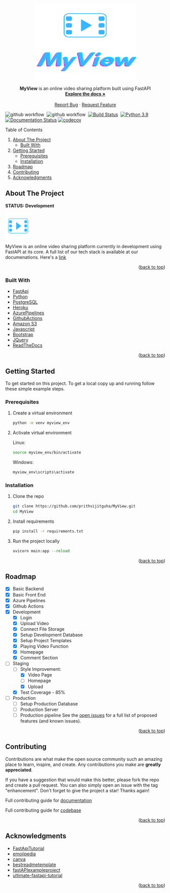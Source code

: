 <div id="top"></div>

<!-- PROJECT LOGO -->
<br />
<div align="center">
  <a href="https://github.com/prithvijitguha/MyView">
    <img src="static/assets/MyViewLogo.png" alt="Logo" width="320" height="240">
  </a>

  <p align="center">
    <strong>MyView</strong> is an online video sharing platform built using FastAPI
    <br />
    <a href="https://myview.readthedocs.io/en/latest/"><strong>Explore the docs »</strong></a>
    <br />
    <br />
    <a href="https://github.com/prithvijitguha/MyView/issues/new/choose">Report Bug</a>
    ·
    <a href="https://github.com/prithvijitguha/MyView/issues/new/choose">Request Feature</a>
  </p>
</div>


![github workflow](https://github.com/prithvijitguha/MyView/actions/workflows/build.yml/badge.svg?branch=master)&nbsp;
![github workflow](https://github.com/prithvijitguha/MyView/actions/workflows/codeql-analysis.yml/badge.svg?branch=master)&nbsp;
[![Build Status](https://dev.azure.com/prithvijitguha20703/Home%20projects/_apis/build/status/prithvijitguha.MyView?branchName=master)](https://dev.azure.com/prithvijitguha20703/Home%20projects/_build/latest?definitionId=3&branchName=master)&nbsp;
[![Python 3.9](https://img.shields.io/badge/python-3.9-%2334D058.svg)](https://www.python.org/downloads/release/python-390/)&nbsp;
[![Documentation Status](https://readthedocs.org/projects/myview/badge/?version=latest)](https://myview.readthedocs.io/en/latest/?badge=latest)
[![codecov](https://codecov.io/gh/prithvijitguha/MyView/branch/master/graph/badge.svg?token=LPTGSPZCVD)](https://codecov.io/gh/prithvijitguha/MyView)




<!-- TABLE OF CONTENTS -->

<summary>Table of Contents</summary>
<ol>
  <li>
    <a href="#about-the-project">About The Project</a>
    <ul>
      <li><a href="#built-with">Built With</a></li>
    </ul>
  </li>
  <li>
    <a href="#getting-started">Getting Started</a>
    <ul>
      <li><a href="#prerequisites">Prerequisites</a></li>
      <li><a href="#installation">Installation</a></li>
    </ul>
  </li>
  <li><a href="#roadmap">Roadmap</a></li>
  <li><a href="#contributing">Contributing</a></li>
  <li><a href="#acknowledgments">Acknowledgments</a></li>
</ol>



<!-- ABOUT THE PROJECT -->
## About The Project

**STATUS: Development**


<a href="https://github.com/prithvijitguha/MyView">
    <img src="static/assets/MyViewFavicon.png" alt="Logo" width="80" height="80">
</a>


MyView is an online video sharing platform currently in development using FastAPI at its core. A full list of our tech stack is available at our documenations. Here's a [link](https://myview.readthedocs.io/en/latest/architecture.html)


<p align="right">(<a href="#top">back to top</a>)</p>



### Built With

* [FastApi](https://fastapi.tiangolo.com/)
* [Python](https://www.python.org/)
* [PostgreSQL](https://www.postgresql.org/)
* [Heroku](https://www.heroku.com/)
* [AzurePipelines](https://azure.microsoft.com/en-in/services/devops/pipelines/)
* [GithubActions](https://github.com/features/actions)
* [Amazon S3](https://aws.amazon.com/s3/)
* [Javascript](https://developer.mozilla.org/en-US/docs/Web/JavaScript)
* [Bootstrap](https://getbootstrap.com/)
* [JQuery](https://jquery.com)
* [ReadTheDocs](https://readthedocs.org/)

<p align="right">(<a href="#top">back to top</a>)</p>



<!-- GETTING STARTED -->
## Getting Started

To get started on this project. To get a local copy up and running follow these simple example steps.

### Prerequisites

1. Create a virtual environment
    ```sh
    python -m venv myview_env
    ```
2. Activate virtual environment

    Linux:
    ```sh
    source myview_env/bin/activate
    ```

    Windows:
    ```sh
    myview_env\scripts\activate
    ```



### Installation

1. Clone the repo
   ```sh
   git clone https://github.com/prithvijitguha/MyView.git
   cd MyView
   ```
2. Install requirements
   ```sh
   pip install -r requirements.txt
   ```
3. Run the project locally
   ```python
   uvicorn main:app --reload
   ```

<p align="right">(<a href="#top">back to top</a>)</p>



<!-- ROADMAP -->
## Roadmap

- [x] Basic Backend
- [x] Basic Front End
- [x] Azure Pipelines
- [x] Github Actions
- [x] Development
    - [x] Login
    - [x] Upload Video
    - [x] Connect File Storage
    - [x] Setup Development Database
    - [x] Setup Project Templates
    - [x] Playing Video Function
    - [x] Homepage
    - [x] Comment Section
- [ ] Staging
    - [ ] Style Improvement:
        - [x] Video Page
        - [ ] Homepage
        - [x] Upload
    - [x] Test Coverage - 85%
- [ ] Production
    - [ ] Setup Production Database
    - [ ] Production Server
    - [ ] Production pipeline
See the [open issues](https://github.com/prithvijitguha/MyView/issues/) for a full list of proposed features (and known issues).

<p align="right">(<a href="#top">back to top</a>)</p>



<!-- CONTRIBUTING -->
## Contributing

Contributions are what make the open source community such an amazing place to learn, inspire, and create. Any contributions you make are **greatly appreciated**.

If you have a suggestion that would make this better, please fork the repo and create a pull request. You can also simply open an issue with the tag "enhancement".
Don't forget to give the project a star! Thanks again!

Full contributing guide for [documentation](https://myview.readthedocs.io/en/latest/contributing_guide_docs.html)

Full contributing guide for [codebase](https://myview.readthedocs.io/en/latest/contributing_guide_code.html)

<p align="right">(<a href="#top">back to top</a>)</p>



<!-- ACKNOWLEDGMENTS -->
## Acknowledgments

* [FastApiTutorial](https://fastapi.tiangolo.com/tutorial/)
* [emojipedia](https://emojipedia.org/)
* [canva](https://www.canva.com/)
* [bestreadmetemplate](https://github.com/othneildrew/Best-README-Template)
* [fastAPIexampleproject](https://github.com/Vibhav0/Auth)
* [ultimate-fastapi-tutorial](https://github.com/ChristopherGS/ultimate-fastapi-tutorial)


<p align="right">(<a href="#top">back to top</a>)</p>

